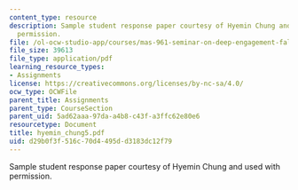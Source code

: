 ```yaml
---
content_type: resource
description: Sample student response paper courtesy of Hyemin Chung and used with
  permission.
file: /ol-ocw-studio-app/courses/mas-961-seminar-on-deep-engagement-fall-2004/d29b0f3f516c70d4495dd3183dc12f79_hyemin_chung5.pdf
file_size: 39613
file_type: application/pdf
learning_resource_types:
- Assignments
license: https://creativecommons.org/licenses/by-nc-sa/4.0/
ocw_type: OCWFile
parent_title: Assignments
parent_type: CourseSection
parent_uid: 5ad62aaa-97da-a4b8-c43f-a3ffc62e80e6
resourcetype: Document
title: hyemin_chung5.pdf
uid: d29b0f3f-516c-70d4-495d-d3183dc12f79
---
```

Sample student response paper courtesy of Hyemin Chung and used with permission.